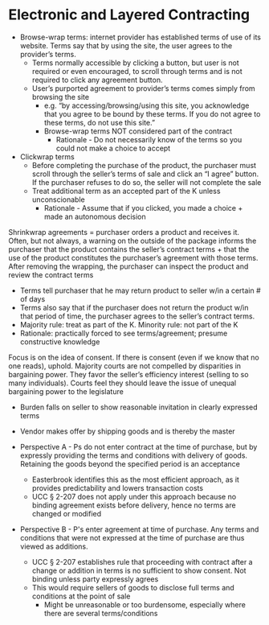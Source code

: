 # Electronic and Layered Contracting

* Browse-wrap terms: internet provider has established terms of use of its website. Terms say that by using the site, the user agrees to the provider’s terms.
  * Terms normally accessible by clicking a button, but user is not required or even encouraged, to scroll through terms and is not required to click any agreement button.
  * User’s purported agreement to provider’s terms comes simply from browsing the site
    * e.g. “by accessing/browsing/using this site, you acknowledge that you agree to be bound by these terms. If you do not agree to these terms, do not use this site.”
    * Browse-wrap terms NOT considered part of the contract
      * Rationale - Do not necessarily know of the terms so you could not make a choice to accept
* Clickwrap terms
  * Before completing the purchase of the product, the purchaser must scroll through the seller’s terms of sale and click an “I agree” button. If the purchaser refuses to do so, the seller will not complete the sale
  * Treat additional term as an accepted part of the K unless unconscionable
    * Rationale - Assume that if you clicked, you made a choice + made an autonomous decision

Shrinkwrap agreements = purchaser orders a product and receives it. Often, but not always, a warning on the outside of the package informs the purchaser that the product contains the seller’s contract terms + that the use of the product constitutes the purchaser’s agreement with those terms. After removing the wrapping, the purchaser can inspect the product and review the contract terms
  * Terms tell purchaser that he may return product to seller w/in a certain # of days
  * Terms also say that if the purchaser does not return the product w/in that period of time, the purchaser agrees to the seller’s contract terms.
  * Majority rule: treat as part of the K. Minority rule: not part of the K
  * Rationale: practically forced to see terms/agreement; presume constructive knowledge

Focus is on the idea of consent. If there is consent (even if we know that no one reads), uphold. Majority courts are not compelled by disparities in bargaining power. They favor the seller’s efficiency interest (selling to so many individuals). Courts feel they should leave the issue of unequal bargaining power to the legislature

* Burden falls on seller to show reasonable invitation in clearly expressed terms
* Vendor makes offer by shipping goods and is thereby the master

* Perspective A - Ps do not enter contract at the time of purchase, but by expressly providing the terms and conditions with delivery of goods. Retaining the goods beyond the specified period is an acceptance
  * Easterbrook identifies this as the most efficient approach, as it provides predictability and lowers transaction costs
  * UCC § 2-207 does not apply under this approach because no binding agreement exists before delivery, hence no terms are changed or modified
* Perspective B - P's enter agreement at time of purchase. Any terms and conditions that were not expressed at the time of purchase are thus viewed as additions.
  * UCC § 2-207 establishes rule that proceeding with contract after a change or addition in terms is no sufficient to show consent. Not binding unless party expressly agrees
  * This would require sellers of goods to disclose full terms and conditions at the point of sale
    * Might be unreasonable or too burdensome, especially where there are several terms/conditions